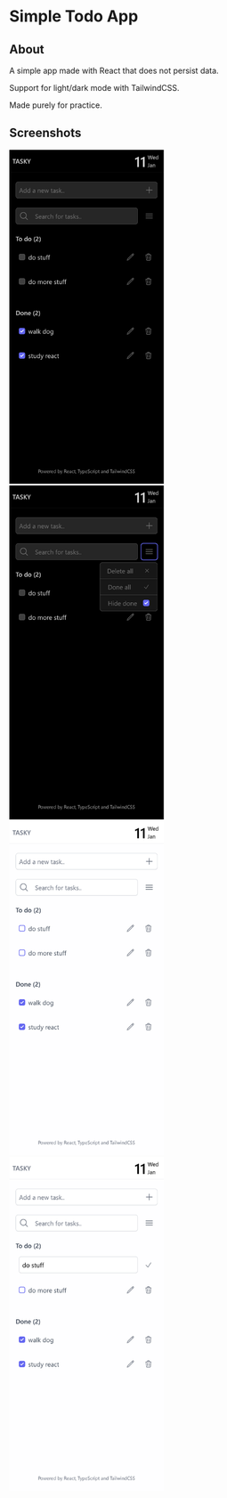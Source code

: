 # Simple Todo App

## About

A simple app made with React that does not persist data.

Support for light/dark mode with TailwindCSS.

Made purely for practice.

## Screenshots

<img alt="Main page in dark mode" style="max-height: 600px" src="./screenshots/dark-main.png"/>
<img alt="Active menu in dark mode" style="max-height: 600px" src="././screenshots/dark-menu.png"/>
<img alt="Main page in light mode" style="max-height: 600px" src="./screenshots/main.png"/>
<img alt="Edit state in light mode" style="max-height: 600px" src="./screenshots/edit.png"/>
